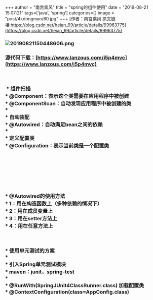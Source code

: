 +++
author = "南宫乘风"
title = "spring的组件使用"
date = "2019-08-21 15:07:21"
tags=['java', 'spring']
categories=[]
image = "post/4kdongman/60.jpg"
+++
[作者：南宫乘风   原文链接:https://blog.csdn.net/heian_99/article/details/99963775](https://blog.csdn.net/heian_99/article/details/99963775)

### ![20190821150448606.png](https://img-blog.csdnimg.cn/20190821150448606.png)

### 源代码下载：[https://www.lanzous.com/i5p4mvc](https://www.lanzous.com/i5p4mvc)

 

###  * 组件扫描<br> * @Component：表示这个类需要在应用程序中被创建<br> * @ComponentScan：自动发现应用程序中被创建的类<br> *<br> * 自动装配<br> * @Autowired：自动满足bean之间的依赖<br> *<br> * 定义配置类<br> * @Configuration：表示当前类是一个配置类

#  

###  

### * @Autowired的使用方法<br> * 1：用在构造函数上（多种依赖的情况下）<br> * 2：用在成员变量上<br> * 3：用在setter方法上<br> * 4：用在任意方法上

 

### * 使用单元测试的方案<br> *<br> * 引入Spring单元测试模块<br> * maven：junit，spring-test<br> *<br> * @RunWith(SpringJUnit4ClassRunner.class) 加载配置类<br> * @ContextConfiguration(class=AppConfig.class)

 

 
